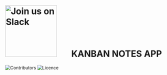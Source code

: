 # <img alt="Join us on Slack" src="https://github.com/amalmajeed/toDoNotes/blob/main/assets/Kanban-board-1.png" width="165"/>&nbsp;&nbsp;&nbsp;&nbsp;&nbsp;&nbsp; KANBAN NOTES APP



![Contributors](https://img.shields.io/github/contributors/amalmajeed/toDoNotes?style=plastic) ![Licence](https://img.shields.io/github/license/amalmajeed/toDoNotes)
